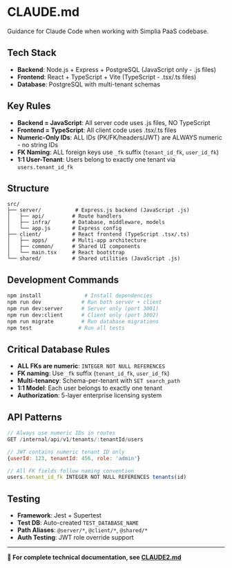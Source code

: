 # CLAUDE.md

Guidance for Claude Code when working with Simplia PaaS codebase.

## Tech Stack
- **Backend**: Node.js + Express + PostgreSQL (JavaScript only - .js files)
- **Frontend**: React + TypeScript + Vite (TypeScript - .tsx/.ts files)  
- **Database**: PostgreSQL with multi-tenant schemas

## Key Rules
- **Backend = JavaScript**: All server code uses .js files, NO TypeScript
- **Frontend = TypeScript**: All client code uses .tsx/.ts files
- **Numeric-Only IDs**: ALL IDs (PK/FK/headers/JWT) are ALWAYS numeric - no string IDs
- **FK Naming**: ALL foreign keys use `_fk` suffix (`tenant_id_fk`, `user_id_fk`)
- **1:1 User-Tenant**: Users belong to exactly one tenant via `users.tenant_id_fk`

## Structure
```
src/
├── server/           # Express.js backend (JavaScript .js)
│   ├── api/         # Route handlers
│   ├── infra/       # Database, middleware, models
│   └── app.js       # Express config
├── client/          # React frontend (TypeScript .tsx/.ts)
│   ├── apps/        # Multi-app architecture
│   ├── common/      # Shared UI components
│   └── main.tsx     # React bootstrap
└── shared/          # Shared utilities (JavaScript .js)
```

## Development Commands
```bash
npm install              # Install dependencies
npm run dev             # Run both server + client
npm run dev:server      # Server only (port 3001)
npm run dev:client      # Client only (port 3002)
npm run migrate         # Run database migrations
npm test               # Run all tests
```

## Critical Database Rules
- **ALL FKs are numeric**: `INTEGER NOT NULL REFERENCES`
- **FK naming**: Use `_fk` suffix (`tenant_id_fk`, `user_id_fk`)
- **Multi-tenancy**: Schema-per-tenant with `SET search_path`
- **1:1 Model**: Each user belongs to exactly one tenant
- **Authorization**: 5-layer enterprise licensing system

## API Patterns
```javascript
// Always use numeric IDs in routes
GET /internal/api/v1/tenants/:tenantId/users

// JWT contains numeric tenant ID only
{userId: 123, tenantId: 456, role: 'admin'}

// All FK fields follow naming convention
users.tenant_id_fk INTEGER NOT NULL REFERENCES tenants(id)
```

## Testing
- **Framework**: Jest + Supertest
- **Test DB**: Auto-created `TEST_DATABASE_NAME`
- **Path Aliases**: `@server/*`, `@client/*`, `@shared/*`
- **Auth Testing**: JWT role override support

---

**📖 For complete technical documentation, see [CLAUDE2.md](./CLAUDE2.md)**
